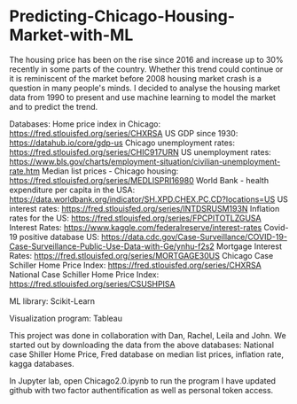 # Predicting-Chicago-Housing-Market-with-ML

The housing price has been on the rise since 2016 and increase up to 30% recently in some parts of the country. Whether this trend could continue or it is reminiscent of the market before 2008 housing market crash is a question in many people's minds. I decided to analyse the housing market data from 1990 to present and use machine learning to model the market and to predict the trend.

Databases:
Home price index in Chicago: https://fred.stlouisfed.org/series/CHXRSA
US GDP since 1930: https://datahub.io/core/gdp-us 
Chicago unemployment rates: https://fred.stlouisfed.org/series/CHIC917URN 
US unemployment rates: https://www.bls.gov/charts/employment-situation/civilian-unemployment-rate.htm 
Median list prices - Chicago housing: https://fred.stlouisfed.org/series/MEDLISPRI16980
World Bank - health expenditure per capita in the USA: https://data.worldbank.org/indicator/SH.XPD.CHEX.PC.CD?locations=US 
US interest rates: https://fred.stlouisfed.org/series/INTDSRUSM193N 
Inflation rates for the US: https://fred.stlouisfed.org/series/FPCPITOTLZGUSA 
Interest Rates: https://www.kaggle.com/federalreserve/interest-rates
Covid-19 positive database US: https://data.cdc.gov/Case-Surveillance/COVID-19-Case-Surveillance-Public-Use-Data-with-Ge/ynhu-f2s2
Mortgage Interest Rates: https://fred.stlouisfed.org/series/MORTGAGE30US 
Chicago Case Schiller Home Price Index: https://fred.stlouisfed.org/series/CHXRSA
National Case Schiller Home Price Index: https://fred.stlouisfed.org/series/CSUSHPISA

ML library: Scikit-Learn

Visualization program: Tableau

This project was done in collaboration with Dan, Rachel, Leila and John. We started out by downloading the data from the above databases: National case Shiller Home Price, Fred database on median list prices, inflation rate, kagga databases.

In Jupyter lab, open Chicago2.0.ipynb to run the program
 I have updated github with two factor authentification as well as personal token access.

